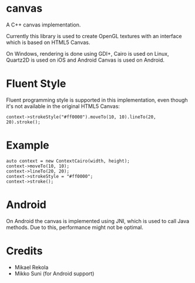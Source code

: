 canvas
======

A C++ canvas implementation.

Currently this library is used to create OpenGL textures with an interface which is based on HTML5 Canvas.

On Windows, rendering is done using GDI+, Cairo is used on Linux, Quartz2D is used on iOS and Android Canvas is used on Android.

Fluent Style
============

Fluent programming style is supported in this implementation, even though it's not available in the original HTML5 Canvas:

    context->strokeStyle("#ff0000").moveTo(10, 10).lineTo(20, 20).stroke();

Example
=======

    auto context = new ContextCairo(width, height);
    context->moveTo(10, 10);
    context->lineTo(20, 20);
    context->strokeStyle = "#ff0000";
    context->stroke();

Android
=======

On Android the canvas is implemented using JNI, which is used to call Java methods. Due to this, performance might not be optimal.

Credits
=======

* Mikael Rekola
* Mikko Suni (for Android support)
